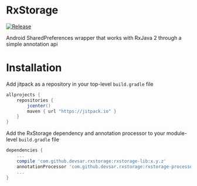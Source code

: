 # RxStorage
[![Release](https://jitpack.io/v/devsar/rxstorage.svg)](https://jitpack.io/#devsar/rxstorage)

Android SharedPreferences wrapper that works with RxJava 2 through a simple annotation api

# Installation
Add jitpack as a repository in your top-level `build.gradle` file

```gradle
allprojects {
    repositories {
        jcenter()
        maven { url "https://jitpack.io" }
    }
}
```

Add the RxStorage dependency and annotation processor to your module-level `build.gradle` file

```gradle
dependencies {
    ...
    compile 'com.github.devsar.rxstorage:rxstorage-lib:x.y.z'
    annotationProcessor 'com.github.devsar.rxstorage:rxstorage-processor:x.y.z'
    ...
}
```
